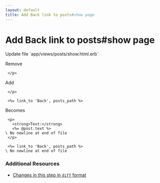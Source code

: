 ```yaml
---
layout: default
title: Add Back link to posts#show page
---
```


<h1 id="main">Add Back link to posts#show page</h1>
Update file `app/views/posts/show.html.erb`

Remove
<pre><code> &lt;/p&gt;</code></pre>


Add
<pre><code> &lt;/p&gt;
&nbsp;
 &lt;%= link_to &#39;Back&#39;, posts_path %&gt;</code></pre>


Becomes
<pre><code> &lt;p&gt;
   &lt;strong&gt;Text:&lt;/strong&gt;
   &lt;%= @post.text %&gt;
\ No newline at end of file
 &lt;/p&gt;
&nbsp;
 &lt;%= link_to &#39;Back&#39;, posts_path %&gt;
\ No newline at end of file
</code></pre>



### Additional Resources

* [Changes in this step in `diff` format](https://github.com/software-academy/rails_getting_started_bdd/commit/6a0c4a76a91df75d37bd0aecd75d94a8a23d134f)

